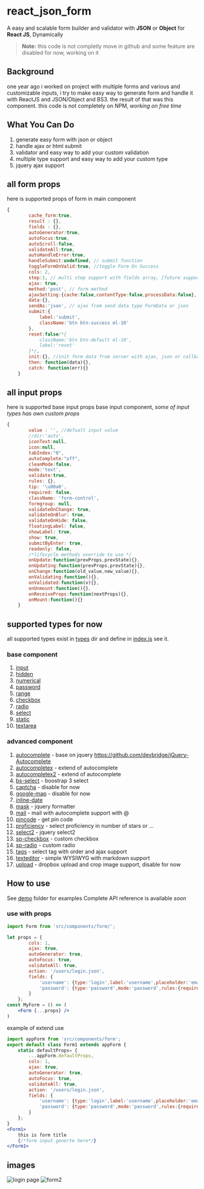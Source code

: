# react_json_form
A easy and scalable form builder and validator with **JSON** or **Object** for **React JS**, Dynamically
> **Note:** this code is not completly move in github and some feature are disabled for now, working on it

## Background
one year ago i worked on project with multiple forms and various and customizable inputs, i try to make easy way to generate form and handle it with ReactJS and JSON/Object and BS3. the result of that was this component.
this code is not completely on NPM, _working on free time_                                                                                        
## What You Can Do
 1. generate easy form with json or object
 2. handle ajax or html submit
 3. validator and easy way to add your custom validation
 4. multiple type support and easy way to add your custom type
 5. jquery ajax support

## all form props
here is supported props of form in main component

```jsx
{
        cache_form:true,
        result : {},
        fields : {},
        autoGenerator:true,
        autoFocus:true,
        autoScroll:false,
        validateAll:true,
        autoHandleError:true,
        handleSubmit:undefined, // submit function
        toggleFormOnValid:true, //toggle Form On Success
        cols: 2,
        step:1, // multi step support with fields array, [future support]
        ajax: true,
        method:'post', // form method
        ajaxSetting:{cache:false,contentType:false,processData:false},
        data:{},
        sendAs:'json', // ajax from send data type FormData or json
        submit:{
            label:'submit',
            className:'btn btn-success ml-10'
        },
        reset:false/*{
            className:'btn btn-default ml-10',
            label:'reset'
        }*/,
        init:{}, //init form data from server with ajax, json or callback
        then: function(data){},
        catch: function(err){}
    }
```
## all input props
here is supported base input props base input component, _some of input types has own custom props_

```jsx
{
        value : '', //defualt input value
        //dir:'auto',
        iconText:null,
        icon:null,
        tabIndex:"0",
        autoComplete:"off",
        cleanMode:false,
        mode:'text',
        validate:true,
        rules: {},
        tip: '\u00a0',
        required: false,
        className: 'form-control',
        formgroup: null,
        validateOnChange: true,
        validateOnBlur: true,
        validateOnHide: false,
        floatingLabel: false,
        showLabel: true,
        show: true,
        submitByEnter: true,
        readonly: false,
        /*lifecycle methods override to use */
        onUpdate:function(prevProps,prevState){},
        onUpdating:function(prevProps,prevState){},
        onChange:function(old_value,new_value){},
        onValidating:function(){},
        onValidated:function(v){},
        onUnmount:function(){},
        onReceiveProps:function(nextProps){},
        onMount:function(){}
    }
```
## supported types for now
all supported types exist in [types](src/components/form/types) dir and define in [index.js](src/components/form/types/index.js) see it. 
### base component
1. [input](src/components/form/types/input.js)
1. [hidden](src/components/form/types/hidden.js)
1. [numerical](src/components/form/types/numerical.js)
1. [password](src/components/form/types/password.js)
1. [range](src/components/form/types/range.js)
1. [checkbox](src/components/form/types/checkbox.js)
2. [radio](src/components/form/types/radio.js)
2. [select](src/components/form/types/select.js)
2. [static](src/components/form/types/static.js)
2. [textarea](src/components/form/types/textarea.js)

### advanced component
1. [autocomplete](src/components/form/types/autocomplete.js) - base on jquery https://github.com/devbridge/jQuery-Autocomplete
1. [autocompletex](src/components/form/types/autocompletex.js) - extend of autocomplete
1. [autocompletex2](src/components/form/types/autocompletex2.js) - extend of autocomplete
1. [bs-select](src/components/form/types/bs-select.js) - boostrap 3 select
1. [captcha](src/components/form/types/captcha.js) - disable for now
1. [google-map](src/components/form/types/google-map.js) - disable for now
1. [inline-date](src/components/form/types/inline-date.js)
1. [mask](src/components/form/types/mask.js) - jquery formatter
1. [mail](src/components/form/types/mail.js) - mail with autocomplete support with @
1. [pincode](src/components/form/types/pincode.js) - get pin code
1. [proficiency](src/components/form/types/proficiency.js) - select proficiency in number of stars or ...
1. [select2](src/components/form/types/select2.js) - jquery select2
1. [sp-checkbox](src/components/form/types/sp-checkbox.js) - custom checkbox
1. [sp-radio](src/components/form/types/sp-radio.js) - custom radio
1. [tags](src/components/form/types/tags.js) - select tag with order and ajax support
1. [texteditor](src/components/form/types/texteditor.js) - simple WYSIWYG with markdown support
1. [upload](src/components/form/types/upload.js) - dropbox upload and crop image support, disable for now



## How to use
See [demo](src/demo) folder for examples
Complete API reference is available _soon_

### use with props
```jsx
import Form from 'src/components/form/';

let props = {
        cols: 1,
        ajax: true,
        autoGenerator: true,
        autoFocus: true,
        validateAll: true,
        action: '/users/login.json',
        fields: {
            'username': {type:'login',label:'username',placeholder:'email or phone number',value:''},
            'password': {type:'password',mode:'password',rules:{required:true},icon:'key', placeholder:'password', label:'password',value:''}
        }
    };
const MyForm = () => (
    <Form {...props} />
)
```
example of extend use
```jsx 
import appForm from 'src/components/form';
export default class Form1 extends appForm {
    static defaultProps= {
        ...appForm.defaultProps,
        cols: 1,
        ajax: true,
        autoGenerator: true,
        autoFocus: true,
        validateAll: true,
        action: '/users/login.json',
        fields: {
            'username': {type:'login',label:'username',placeholder:'email or phone number',value:''},
            'password': {type:'password',mode:'password',rules:{required:true},icon:'key', placeholder:'password', label:'password',value:''}
        }
    };
}
<Form1>
    this is form title
    {/*form input generte here*/}
</Form1>
```

## images
![login page](https://github.com/Na5a/react_json_form/raw/master/public/images/login.png)
![form2](https://github.com/Na5a/react_json_form/raw/master/public/images/form2.png)

